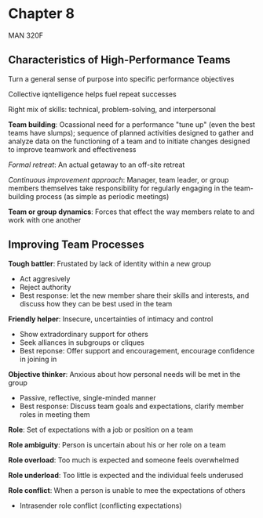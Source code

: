 # Chapter 8
MAN 320F

## Characteristics of High-Performance Teams
Turn a general sense of purpose into specific performance objectives

Collective iqntelligence helps fuel repeat successes

Right mix of skills: technical, problem-solving, and interpersonal

**Team building**: Ocassional need for a performance "tune up" (even the best teams have slumps); sequence of planned activities designed to gather and analyze data on the functioning of a team and to initiate changes designed to improve teamwork and effectiveness

*Formal retreat*: An actual getaway to an off-site retreat

*Continuous improvement approach*: Manager, team leader, or group members themselves take responsibility for regularly engaging in the team-building process (as simple as periodic meetings)

**Team or group dynamics**: Forces that effect the way members relate to and work with one another

## Improving Team Processes
**Tough battler**: Frustated by lack of identity within a new group

- Act aggresively
- Reject authority
- Best response: let the new member share their skills and interests, and discuss how they can be best used in the team

**Friendly helper**: Insecure, uncertainties of intimacy and control

- Show extradordinary support for others
- Seek alliances in subgroups or cliques
- Best reponse: Offer support and encouragement, encourage confidence in joining in

**Objective thinker**: Anxious about how personal needs will be met in the group

- Passive, reflective, single-minded manner
- Best response: Discuss team goals and expectations, clarify member roles in meeting them

**Role**: Set of expectations with a job or position on a team

**Role ambiguity**: Person is uncertain about his or her role on a team

**Role overload**: Too much is expected and someone feels overwhelmed

**Role underload**: Too little is expected and the individual feels underused

**Role conflict**: When a person is unable to mee the expectations of others

- Intrasender role conflict (conflicting expectations)